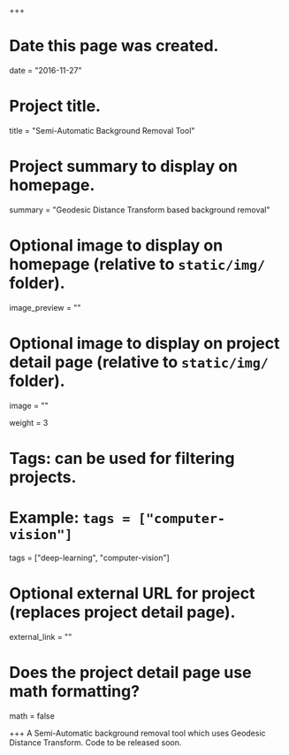 +++
# Date this page was created.
date = "2016-11-27"

# Project title.
title = "Semi-Automatic Background Removal Tool"

# Project summary to display on homepage.
summary = "Geodesic Distance Transform based background removal"

# Optional image to display on homepage (relative to `static/img/` folder).
image_preview = ""

# Optional image to display on project detail page (relative to `static/img/` folder).
image = ""

weight = 3

# Tags: can be used for filtering projects.
# Example: `tags = ["computer-vision"]`
tags = ["deep-learning", "computer-vision"]

# Optional external URL for project (replaces project detail page).
external_link = ""

# Does the project detail page use math formatting?
math = false

+++
A Semi-Automatic background removal tool which uses Geodesic Distance Transform. Code to be released soon.
